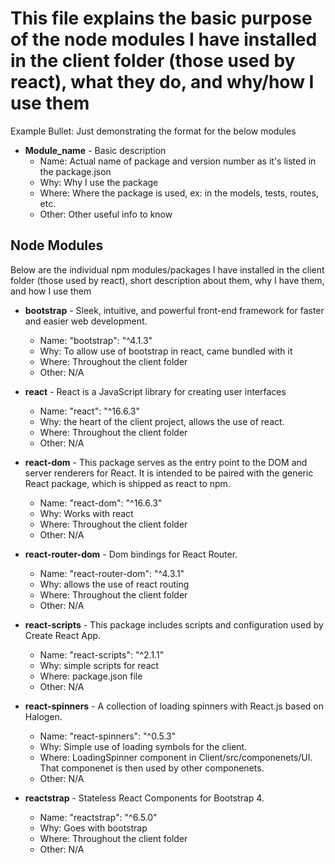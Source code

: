 # This file explains the basic purpose of the node modules I have installed in the client folder (those used by react), what they do, and why/how I use them

Example Bullet: Just demonstrating the format for the below modules
* **Module_name** - Basic description
	* Name: Actual name of package and version number as it's listed in the package.json
	* Why: Why I use the package
	* Where: Where the package is used, ex: in the models, tests, routes, etc.
	* Other: Other useful info to know



## Node Modules
Below are the individual npm modules/packages I have installed in the client folder (those used by react), short description about them, why I have them, and how I use them

* **bootstrap** - Sleek, intuitive, and powerful front-end framework for faster and easier web development.
	* Name: "bootstrap": "^4.1.3"
	* Why: To allow use of bootstrap in react, came bundled with it
	* Where: Throughout the client folder
	* Other: N/A

* **react** - React is a JavaScript library for creating user interfaces
	* Name: "react": "^16.6.3"
	* Why: the heart of the client project, allows the use of react.
	* Where: Throughout the client folder
	* Other: N/A

* **react-dom** - This package serves as the entry point to the DOM and server renderers for React. It is intended to be paired with the generic React package, which is shipped as react to npm.
	* Name: "react-dom": "^16.6.3"
	* Why: Works with react
	* Where: Throughout the client folder
	* Other: N/A

* **react-router-dom** - Dom bindings for React Router.
	* Name: "react-router-dom": "^4.3.1"
	* Why: allows the use of react routing
	* Where: Throughout the client folder
	* Other: N/A

* **react-scripts** - This package includes scripts and configuration used by Create React App.
	* Name: "react-scripts": "^2.1.1"
	* Why: simple scripts for react
	* Where: package.json file
	* Other: N/A

* **react-spinners** - A collection of loading spinners with React.js based on Halogen.
	* Name: "react-spinners": "^0.5.3"
	* Why: Simple use of loading symbols for the client.
	* Where: LoadingSpinner component in Client/src/componenets/UI. That componenet is then used by other componenets.
	* Other: N/A

* **reactstrap** - Stateless React Components for Bootstrap 4.
	* Name: "reactstrap": "^6.5.0"
	* Why: Goes with bootstrap
	* Where: Throughout the client folder
	* Other: N/A
